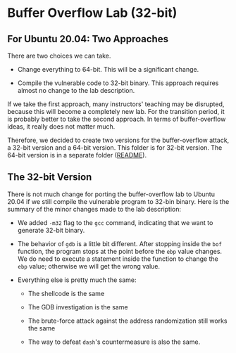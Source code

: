 # Buffer Overflow Lab (32-bit)

## For Ubuntu 20.04: Two Approaches

There are two choices we can take. 

- Change everything to 64-bit. This will be a significant change.

- Compile the vulnerable code to 32-bit binary. This approach
requires almost no change to the lab description. 

If we take the first approach, many instructors' teaching may be 
disrupted, because this will become a completely new lab. For the 
transition period, it is probably better to take the second approach.
In terms of buffer-overflow ideas, it really does not matter much.

Therefore, we decided to create two versions for the 
buffer-overflow attack, a 32-bit version and a 64-bit version. 
This folder is 
for 32-bit version. The 64-bit version is in 
a separate folder ([README](../Buffer_Overflow_x64/README.md)).


## The 32-bit Version 

There is not much change for porting the buffer-overflow lab to
Ubuntu 20.04 if we still compile the vulnerable program to 32-bin binary.
Here is the summary of the minor changes made to the lab description:

- We added ```-m32``` flag to the ```gcc``` command, indicating that we 
  want to generate 32-bit binary.

- The behavior of ```gdb``` is a little bit different. After stopping 
inside the ```bof``` function, the program stops at the point before
the ```ebp``` value changes. We do need to execute a statement 
inside the function to change the ```ebp``` value; otherwise we will
get the wrong value. 

- Everything else is pretty much the same: 
  - The shellcode is the same

  - The GDB investigation is the same

  - The brute-force attack against the address randomization 
    still works the same 

  - The way to defeat ```dash```'s countermeasure is also the same. 
